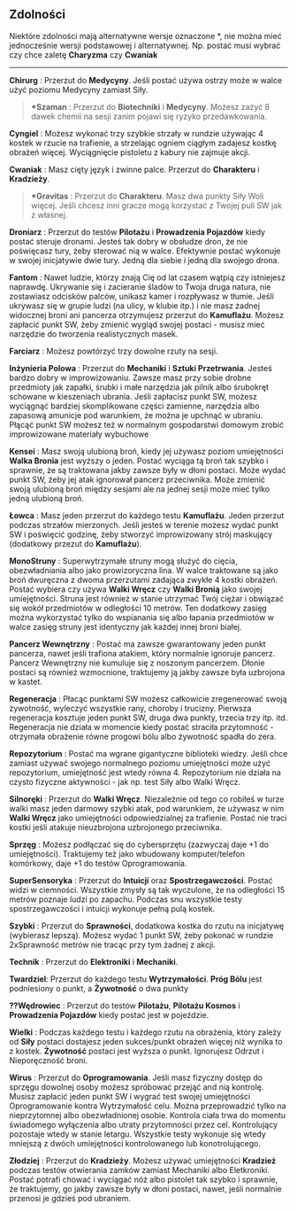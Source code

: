 <h2>Zdolności</h2>

Niektóre zdolności mają alternatywne wersje oznaczone *, nie można mieć jednocześnie wersji podstawowej i alternatywnej. Np. postać musi wybrać czy chce zaletę **Charyzma** czy **Cwaniak**
<hr>

**Chirurg** : Przerzut do **Medycyny**. Jeśli postać używa ostrzy może w walce użyć poziomu Medycyny zamiast Siły.
>
>**\*Szaman** : Przerzut do **Biotechniki** i **Medycyny**. Możesz zażyć 8 dawek chemii na sesji zanim pojawi się ryzyko przedawkowania.
>
**Cyngiel** : Możesz wykonać trzy szybkie strzały w rundzie używając 4 kostek w rzucie na trafienie, a strzelając ogniem ciągłym zadajesz kostkę obrażeń więcej. Wyciągnięcie pistoletu z kabury nie zajmuje akcji.

**Cwaniak** : Masz cięty język i zwinne palce. Przerzut do **Charakteru** i **Kradzieży**.
>
>**\*Gravitas** : Przerzut do **Charakteru**. Masz dwa punkty Siły Woli więcej. Jeśli chcesz inni gracze mogą korzystać z Twojej puli SW jak z własnej.
>
**Droniarz** : Przerzut do testów **Pilotażu** i **Prowadzenia Pojazdów** kiedy postać steruje dronami. Jesteś tak dobry w obsłudze dron, że nie poświęcasz tury, żeby sterować nią w walce. Efektywnie postać wykonuje w swojej inicjatywie dwie tury. Jedną dla siebie i jedną dla swojego drona.

**Fantom** : Nawet ludzie, którzy znają Cię od lat czasem wątpią czy istniejesz naprawdę. Ukrywanie się i zacieranie śladów to Twoja druga natura, nie zostawiasz odcisków palców, unikasz kamer i rozpływasz w tłumie. Jeśli ukrywasz się w grupie ludzi (na ulicy, w klubie itp.) i nie masz żadnej widocznej broni ani pancerza otrzymujesz przerzut do **Kamuflażu**. Możesz zapłacić punkt SW, żeby zmienić wygląd swojej postaci - musisz mieć narzędzie do tworzenia realistycznych masek.

**Farciarz** : Możesz powtórzyć trzy dowolne rzuty na sesji.

**Inżynieria Polowa** : Przerzut do **Mechaniki** i **Sztuki Przetrwania**. Jesteś bardzo dobry w improwizowaniu. Zawsze masz przy sobie drobne przedmioty jak zapałki, śrubki i małe narzędzia jak pilnik albo śrubokręt schowane w kieszeniach ubrania. Jeśli zapłacisz punkt SW, możesz wyciągnąć bardziej skomplikowane części zamienne, narzędzia albo zapasową amunicje pod warunkiem, że można je upchnąć w ubraniu. Płącąć punkt SW możesz też w normalnym gospodarstwi domowym zrobić improwizowane materiały wybuchowe

**Kensei** : Masz swoją ulubioną broń, kiedy jej używasz poziom umiejętności **Walka Bronia** jest wyższy o jeden. Postać wyciąga tą broń tak szybko i sprawnie, że są traktowana jakby zawsze były w dłoni postaci. Może wydać punkt SW, żeby jej atak ignorował pancerz przeciwnika. Może zmienić swoją ulubioną broń między sesjami ale na jednej sesji może mieć tylko jedną ulubioną broń.

**Łowca** : Masz jeden przerzut do każdego testu **Kamuflażu**. Jeden przerzut podczas strzałów mierzonych. Jeśli jesteś w terenie możesz wydać punkt SW i poświęcić godzinę, żeby stworzyć improwizowany strój maskujący (dodatkowy przezut do **Kamuflażu**).

**MonoStruny** : Superwytrzymałe struny mogą służyć do cięcia, obezwładniania albo jako prowizoryczna lina. W walce traktowane są jako broń dwuręczna z dwoma przerzutami zadająca zwykłe 4 kostki obrażeń. Postać wybiera czy używa **Walki Wręcz** czy **Walki Bronią** jako swojej umiejętności. Struna jest również w stanie utrzymać Twój ciężar i obwiązać się wokół przedmiotów w odległości 10 metrów. Ten dodatkowy zasięg można wykorzystać tylko do wspianania się albo łapania przedmiotów w walce zasięg struny jest identyczny jak każdej innej broni białej.

**Pancerz Wewnętrzny** : Postać ma zawsze gwarantowany jeden punkt pancerza, nawet jeśli trafiona atakiem, który normalnie ignoruje pancerz. Pancerz Wewnętrzny nie kumuluje się z noszonym pancerzem. Dłonie postaci są również wzmocnione, traktujemy ją jakby zawsze była uzbrojona w kastet.

**Regeneracja** : Płacąc punktami SW możesz całkowicie zregenerować swoją żywotność, wyleczyć wszystkie rany, choroby i trucizny. Pierwsza regeneracja kosztuje jeden punkt SW, druga dwa punkty, trzecia trzy itp. itd. Regeneracja nie działa w momencie kiedy postać straciła przytomność - otrzymała obrażenie równe progowi bólu albo żywotność spadła do zera.

**Repozytorium** : Postać ma wgrane gigantyczne biblioteki wiedzy. Jeśli chce zamiast używać swojego normalnego poziomu umiejętności może użyć repozytorium, umiejętność jest wtedy równa 4. Repozytorium nie działa na czysto fizyczne aktywności - jak np. test Siły albo Walki Wręcz.

**Silnoręki** : Przerzut do **Walki Wręcz**. Niezależnie od tego co robiłeś w turze walki masz jeden darmowy szybki atak, pod warunkiem, że używasz w nim **Walki Wręcz** jako umiejętności odpowiedzialnej za trafienie. Postać nie traci kostki jeśli atakuje nieuzbrojona uzbrojonego przeciwnika.

**Sprzęg** : Możesz podłączać się do cybersprzętu (zazwyczaj daje +1 do umiejętności). Traktujemy też jako wbudowany komputer/telefon komórkowy, daje +1 do testów Oprogramowania.

**SuperSensoryka** : Przerzut do **Intuicji** oraz **Spostrzegawczości**. Postać widzi w ciemności. Wszystkie zmysły są tak wyczulone, że na odległości 15 metrów poznaje ludzi po zapachu. Podczas snu wszystkie testy spostrzegawczości i intuicji wykonuje pełną pulą kostek.

**Szybki** : Przerzut do **Sprawności**, dodatkowa kostka do rzutu na inicjatywę (wybierasz lepszą). Możesz wydać 1 punkt SW, żeby pokonać w rundzie 2xSprawność metrów nie tracąc przy tym żadnej z akcji.

**Technik** : Przerzut do **Elektroniki** i **Mechaniki**.

**Twardziel**: Przerzut do każdego testu **Wytrzymałości**. **Próg Bólu** jest podniesiony o punkt, a **Żywotność** o dwa punkty

**??Wędrowiec** : Przerzut do testów **Pilotażu**, **Pilotażu Kosmos** i **Prowadzenia Pojazdów** kiedy postać jest w pojeździe.

**Wielki** : Podczas każdego testu i każdego rzutu na obrażenia, który zależy od **Siły** postaci dostajesz jeden sukces/punkt obrażeń więcej niż wynika to z kostek. **Żywotność** postaci jest wyższa o punkt. Ignorujesz Odrzut i Nieporęczność broni.

**Wirus** : Przerzut do **Oprogramowania**. Jeśli masz fizyczny dostęp do sprzęgu dowolnej osoby możesz spróbować przejąć and nią kontrolę. Musisz zapłacić jeden punkt SW i wygrać test swojej umiejętności Oprogramowanie kontra Wytrzymałość celu. Można przeprowadzić tylko na nieprzytomnej albo obezwładnionej osobie. Kontrola ciała trwa do momentu świadomego wyłączenia albo utraty przytomności przez cel. Kontrolujący pozostaje wtedy w stanie letargu. Wszystkie testy wykonuje się wtedy mniejszą z dwóch umiejętności kontrolowanego lub konotrolującego. 

**Złodziej** : Przerzut do **Kradzieży**. Możesz używać umiejętności **Kradzież** podczas testów otwierania zamków zamiast Mechaniki albo Eletkroniki. Postać potrafi chować i wyciągać nóż albo pistolet tak szybko i sprawnie, że traktujemy, go jakby zawsze były w dłoni postaci, nawet, jeśli normalnie przenosi je gdzieś pod ubraniem.
